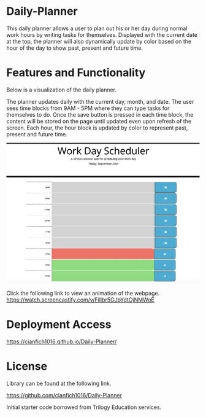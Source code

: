 # Daily-Planner

This daily planner allows a user to plan out his or her day during normal work hours by writing tasks for themselves. Displayed with the current date at the top, the planner will also dynamically update by color based on the hour of the day to show past, present and future time.

# Features and Functionality

Below is a visualization of the daily planner.

The planner updates daily with the current day, month, and date. The user sees time blocks from 9AM - 5PM where they can type tasks for themselves to do. Once the save button is pressed in each time block, the content will be stored on the page until updated even upon refresh of the screen. Each hour, the hour block is updated by color to represent past, present and future time.

![This image shows a picture of the daily planner with date, month, and day at the top. The time blocks are below showing various colors based on past, present and future time.](assets/images/Daily-Planner.png)

Click the following link to view an animation of the webpage. https://watch.screencastify.com/v/FilIbr5GJbYdtOjNMWoE


# Deployment Access

https://cianfich1016.github.io/Daily-Planner/
# License

Library can be found at the following link.

https://github.com/cianfich1016/Daily-Planner

Initial starter code borrowed from Trilogy Education services.